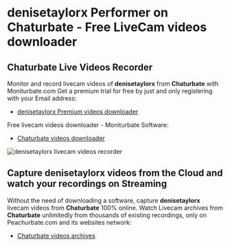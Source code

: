 # denisetaylorx Performer on Chaturbate - Free LiveCam videos downloader

## Chaturbate Live Videos Recorder

Monitor and record livecam videos of **denisetaylorx** from **Chaturbate** with Moniturbate.com
Get a premium trial for free by just and only registering with your Email address:
* [denisetaylorx Premium videos downloader](https://moniturbate.com/request-demo-licence-key.html)

Free livecam videos downloader - Moniturbate Software:
* [Chaturbate videos downloader](https://moniturbate.com/moniturbate-download-software.html)

![denisetaylorx livecam videos recorder](https://peachurnet.com/templates/moniturbate-software.png)


## Capture denisetaylorx videos from the Cloud and watch your recordings on Streaming

Without the need of downloading a software, capture **denisetaylorx** livecam videos from **Chaturbate** 100% online.
Watch Livecam archives from **Chaturbate** unlimitedly from thousands of existing recordings, only on Peachurbate.com and its websites network:
* [Chaturbate videos archives](https://peachurnet.com/)